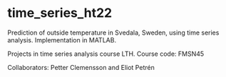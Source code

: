# time_series_ht22

Prediction of outside temperature in Svedala, Sweden, using time series analysis. Implementation in MATLAB.


Projects in time series analysis course LTH. Course code: FMSN45

Collaborators: Petter Clemensson and Eliot Petrén
